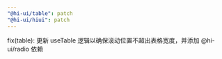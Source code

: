 ```yaml
---
"@hi-ui/table": patch
"@hi-ui/hiui": patch
---
```


fix(table): 更新 useTable 逻辑以确保滚动位置不超出表格宽度，并添加 @hi-ui/radio 依赖
